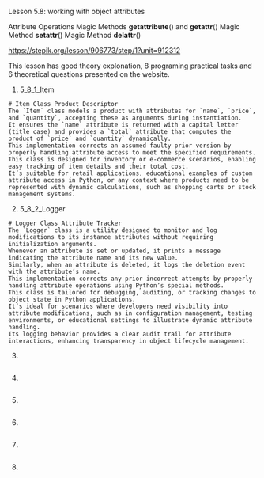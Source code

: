 Lesson 5.8: working with object attributes

Attribute Operations
Magic Methods **getattribute**() and **getattr**()
Magic Method **setattr**()
Magic Method **delattr**()

https://stepik.org/lesson/906773/step/1?unit=912312

This lesson has good theory explonation, 8 programing practical tasks and 6 theoretical questions presented on the website.

1. 5_8_1_Item

```
# Item Class Product Descriptor
The `Item` class models a product with attributes for `name`, `price`, and `quantity`, accepting these as arguments during instantiation.
It ensures the `name` attribute is returned with a capital letter (title case) and provides a `total` attribute that computes the product of `price` and `quantity` dynamically.
This implementation corrects an assumed faulty prior version by properly handling attribute access to meet the specified requirements.
This class is designed for inventory or e-commerce scenarios, enabling easy tracking of item details and their total cost.
It’s suitable for retail applications, educational examples of custom attribute access in Python, or any context where products need to be represented with dynamic calculations, such as shopping carts or stock management systems.
```

2. 5_8_2_Logger

```
# Logger Class Attribute Tracker
The `Logger` class is a utility designed to monitor and log modifications to its instance attributes without requiring initialization arguments.
Whenever an attribute is set or updated, it prints a message indicating the attribute name and its new value.
Similarly, when an attribute is deleted, it logs the deletion event with the attribute’s name.
This implementation corrects any prior incorrect attempts by properly handling attribute operations using Python’s special methods.
This class is tailored for debugging, auditing, or tracking changes to object state in Python applications.
It’s ideal for scenarios where developers need visibility into attribute modifications, such as in configuration management, testing environments, or educational settings to illustrate dynamic attribute handling.
Its logging behavior provides a clear audit trail for attribute interactions, enhancing transparency in object lifecycle management.
```

3.

```

```

4.

```

```

5.

```

```

6.

```

```

7.

```

```

8.

```

```
